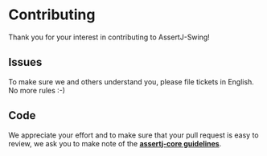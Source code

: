 Contributing
============

Thank you for your interest in contributing to AssertJ-Swing!

Issues
------

To make sure we and others understand you, please file tickets in English. No more rules :-)

Code
----

We appreciate your effort and to make sure that your pull request is easy to review, we ask you to make note of the **[assertj-core guidelines](https://github.com/joel-costigliola/assertj-core/blob/master/CONTRIBUTING.md)**.
